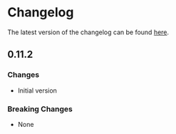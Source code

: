 # Changelog

The latest version of the changelog can be found [here](/Azure/bicep-registry-modules/blob/main/avm/res/operational-insights/workspace/CHANGELOG.md).

## 0.11.2

### Changes

- Initial version

### Breaking Changes

- None

